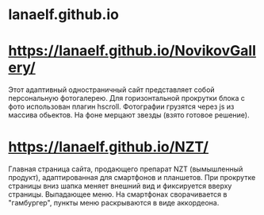 # lanaelf.github.io

# https://lanaelf.github.io/NovikovGallery/ 

Этот адаптивный одностраничный сайт представляет собой персональную фотогалерею.
Для горизонтальной прокрутки блока с фото использован плагин hscroll.
Фотографии грузятся через js из массива обьектов.
На фоне мерцают звезды (взято готовое решение).


# https://lanaelf.github.io/NZT/

Главная страница сайта, продающего препарат NZT (вымышленный продукт), адаптированная для смартфонов и планшетов.
При прокрутке страницы вниз шапка меняет внешний вид и фиксируется вверху страницы. 
Выпадающее меню. На смартфонах сворачивается в "гамбургер", пункты меню раскрываются в виде аккордеона.
